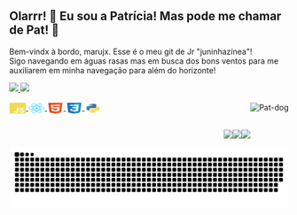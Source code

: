 
<!--
**santospat-ti/santospat-ti** is a ✨ _special_ ✨ repository because its `README.md` (this file) appears on your GitHub profile.
-->

## Olarrr! 🐶 Eu sou a Patrícia! Mas pode me chamar de Pat! 🦙
Bem-vindx à bordo, marujx. Esse é o meu git de Jr "juninhazínea"!<br/> Sigo navegando em águas rasas mas em busca dos bons ventos para me auxiliarem em minha navegação para além do horizonte!
 <div>
  <a href="https://github.com/santospat-ti">
  <img height="178em" src="https://github-readme-stats.vercel.app/api?username=santospat-ti&show_icons=true&theme=dracula&include_all_commits=true&count_private=true"/>
  <img height="178em" src="https://github-readme-stats.vercel.app/api/top-langs/?username=santospat-ti&layout=compact&langs_count=7&theme=dracula"/>
</div>
<div style="display: inline_block"><br>
  <img align="center" alt="Pat-Js" height="20" width="30" src="https://raw.githubusercontent.com/devicons/devicon/master/icons/javascript/javascript-plain.svg">
  <img align="center" alt="Pat-React" height="20" width="30" src="https://raw.githubusercontent.com/devicons/devicon/master/icons/react/react-original.svg">
  <img align="center" alt="Pat-HTML" height="20" width="30" src="https://raw.githubusercontent.com/devicons/devicon/master/icons/html5/html5-original.svg">
  <img align="center" alt="Pat-CSS" height="20" width="30" src="https://raw.githubusercontent.com/devicons/devicon/master/icons/css3/css3-original.svg">
  <img align="center" alt="Pat-Python" height="20" width="30" src="https://raw.githubusercontent.com/devicons/devicon/master/icons/python/python-original.svg">
  <img align="right" height="80" alt="Pat-dog" src="https://64.media.tumblr.com/d503d7c1e7f55742763a71a48c932fc4/35361f104aa311ee-17/s250x400/9019597f5d395f36404dc8c5cb7a9fc9e5b6450f.gif">
</div>
  
  ##
 
<div> 

  <a href="https://instagram.com/pattyuuhi" target="_blank"><img align="right" height="20" src="https://img.shields.io/badge/-Instagram-%23E4405F?style=for-the-badge&logo=instagram&logoColor=white" target="_blank"></a>
   <a href = "mailto:santospatricia.ti@gmail.com"><img align="right" height="20" src="https://img.shields.io/badge/-Gmail-%23333?style=for-the-badge&logo=gmail&logoColor=white" target="_blank"></a>
  <a href="https://www.linkedin.com/in/santospat/" target="_blank"><img align="right" height="20" src="https://img.shields.io/badge/-LinkedIn-%230077B5?style=for-the-badge&logo=linkedin&logoColor=white" target="_blank"></a> 
 
 
  ![Snake animation](https://github.com/santospat-ti/santospat-ti/blob/output/github-contribution-grid-snake.svg)
 
</div>

